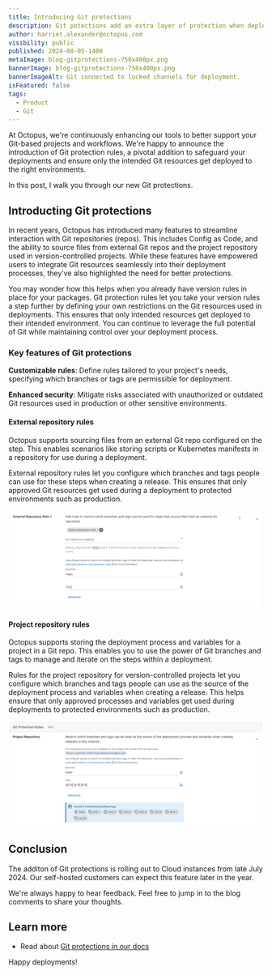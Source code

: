 ```yaml
---
title: Introducing Git protections
description: Git potections add an extra layer of protection when deploying your code. They make sure the right resources get deployed to the right environments.
author: harriet.alexander@octopus.com
visibility: public
published: 2024-08-05-1400
metaImage: blog-gitprotections-750x400px.png
bannerImage: blog-gitprotections-750x400px.png
bannerImageAlt: Git connected to locked channels for deployment.
isFeatured: false
tags: 
  - Product
  - Git
---
```


At Octopus, we're continuously enhancing our tools to better support your Git-based projects and workflows. We're happy to announce the introduction of Git protection rules, a pivotal addition to safeguard your deployments and ensure only the intended Git resources get deployed to the right environments. 

In this post, I walk you through our new Git protections.

## Introducting Git protections

In recent years, Octopus has introduced many features to streamline interaction with Git repositories (repos). This includes Config as Code, and the ability to source files from external Git repos and the project repository used in version-controlled projects. While these features have empowered users to integrate Git resources seamlessly into their deployment processes, they've also highlighted the need for better protections. 

You may wonder how this helps when you already have version rules in place for your packages. Git protection rules let you take your version rules a step further by defining your own restrictions on the Git resources used in deployments. This ensures that only intended resources get deployed to their intended environment. You can continue to leverage the full potential of Git while maintaining control over your deployment process.  

### Key features of Git protections

**Customizable rules**: Define rules tailored to your project's needs, specifying which branches or tags are permissible for deployment.

**Enhanced security**: Mitigate risks associated with unauthorized or outdated Git resources used in production or other sensitive environments.

#### External repository rules

Octopus supports sourcing files from an external Git repo configured on the step. This enables scenarios like storing scripts or Kubernetes manifests in a repository for use during a deployment.

External repository rules let you configure which branches and tags people can use for these steps when creating a release. This ensures that only approved Git resources get used during a deployment to protected environments such as production.

![External repo rules in Octopus](external-repository-rules.png)

#### Project repository rules 

Octopus supports storing the deployment process and variables for a project in a Git repo. This enables you to use the power of Git branches and tags to manage and iterate on the steps within a deployment. 

Rules for the project repository for version-controlled projects let you configure which branches and tags people can use as the source of the deployment process and variables when creating a release. This helps ensure that only approved processes and variables get used during deployments to protected environments such as production.

![Project repo section in Octopus](project-repository.png)

## Conclusion

The additon of Git protections is rolling out to Cloud instances from late July 2024. Our self-hosted customers can expect this feature later in the year.

We're always happy to hear feedback. Feel free to jump in to the blog comments to share your thoughts.

## Learn more

- Read about [Git protections in our docs](https://octopus.com/docs/releases/channels#git-protection-rules)

Happy deployments!

